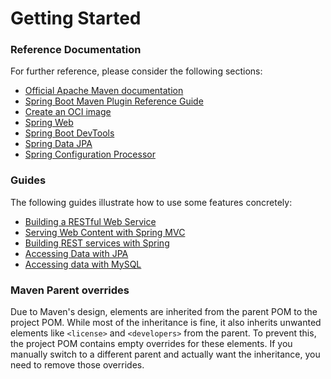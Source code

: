 # Getting Started

### Reference Documentation
For further reference, please consider the following sections:

* [Official Apache Maven documentation](https://maven.apache.org/guides/index.html)
* [Spring Boot Maven Plugin Reference Guide](https://docs.spring.io/spring-boot/3.3.7/maven-plugin)
* [Create an OCI image](https://docs.spring.io/spring-boot/3.3.7/maven-plugin/build-image.html)
* [Spring Web](https://docs.spring.io/spring-boot/3.3.7/reference/web/servlet.html)
* [Spring Boot DevTools](https://docs.spring.io/spring-boot/3.3.7/reference/using/devtools.html)
* [Spring Data JPA](https://docs.spring.io/spring-boot/3.3.7/reference/data/sql.html#data.sql.jpa-and-spring-data)
* [Spring Configuration Processor](https://docs.spring.io/spring-boot/3.3.7/specification/configuration-metadata/annotation-processor.html)

### Guides
The following guides illustrate how to use some features concretely:

* [Building a RESTful Web Service](https://spring.io/guides/gs/rest-service/)
* [Serving Web Content with Spring MVC](https://spring.io/guides/gs/serving-web-content/)
* [Building REST services with Spring](https://spring.io/guides/tutorials/rest/)
* [Accessing Data with JPA](https://spring.io/guides/gs/accessing-data-jpa/)
* [Accessing data with MySQL](https://spring.io/guides/gs/accessing-data-mysql/)

### Maven Parent overrides

Due to Maven's design, elements are inherited from the parent POM to the project POM.
While most of the inheritance is fine, it also inherits unwanted elements like `<license>` and `<developers>` from the parent.
To prevent this, the project POM contains empty overrides for these elements.
If you manually switch to a different parent and actually want the inheritance, you need to remove those overrides.

